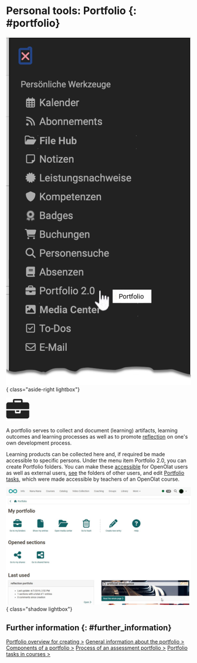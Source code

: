 # Personal tools: Portfolio {: #portfolio}

![pers_menu_portfolio_v2_de.png](assets/pers_menu_portfolio_v2_de.png){ class="aside-right lightbox"}

![icon_portfolio.png](assets/icon_portfolio.png)


A portfolio serves to collect and document (learning) artifacts, learning outcomes and learning processes as well as to promote [reflection](../area_modules/Portfolio_General_Information.md#what-is-a-reflection) on one's own development process. 

Learning products can be collected here and, if required be made accessible to specific persons. Under the menu item Portfolio 2.0, you can create Portfolio folders. You can make these [accessible](../area_modules/Shared_by_me.md) for OpenOlat users as well as external users, [see](../area_modules/Shared_with_me.md) the folders of other users, and edit [Portfolio tasks](../learningresources/Course_Element_Portfolio_Task.md), which were made accessible by teachers of an OpenOlat course.

![pers_menu_portfolio_overview_v1_de.png](assets/my_portfolio_en.jpg){ class="shadow lightbox"}


## Further information {: #further_information}

[Portfolio overview for creating >](../area_modules/Portfolio.md)
[General information about the portfolio >](../area_modules/Portfolio_General_Information.md)
[Components of a portfolio >](../area_modules/Components_of_the_portfolio.md)
[Process of an assessment portfolio >](../portfolio/Process_of_an_assessment_portfolio.md)
[Portfolio tasks in courses >](../learningresources/Course_Element_Portfolio_Task.md)




